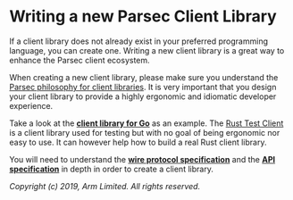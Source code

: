# Writing a new Parsec Client Library

If a client library does not already exist in your preferred programming language, you can create
one. Writing a new client library is a great way to enhance the Parsec client ecosystem.

When creating a new client library, please make sure you understand the [Parsec philosophy for
client libraries](../overview.md#beautiful-client-libraries). It is very important that you design
your client library to provide a highly ergonomic and idiomatic developer experience.

Take a look at the [**client library for Go**](https://github.com/parallaxsecond/parsec-client-go)
as an example. The [Rust Test Client](https://github.com/parallaxsecond/parsec-client-test) is a
client library used for testing but with no goal of being ergonomic nor easy to use. It can however
help how to build a real Rust client library.

You will need to understand the [**wire protocol specification**](wire_protocol.md) and the [**API
specification**](api_overview.md) in depth in order to create a client library.

*Copyright (c) 2019, Arm Limited. All rights reserved.*
